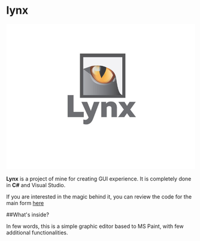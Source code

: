 # lynx
![alt text](https://github.com/reigncraving/lynx/blob/master/Lynx/Resources/Lynx-logo.jpg)

**Lynx** is a project of mine for creating GUI experience. It is completely done in **C#** and Visual Studio.

If you are interested in the magic behind it, you can review the code for the main form [here](https://github.com/reigncraving/lynx/blob/master/Lynx/LynxForm.cs)

##What's inside?

In few words, this is a simple graphic editor based to MS Paint, with few additional functionalities.
